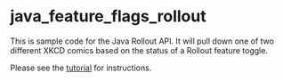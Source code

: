 # java_feature_flags_rollout

This is sample code for the Java Rollout API. It will pull down one of two different XKCD comics based on the status of a Rollout feature toggle.

Please see the [tutorial](url) for instructions.

